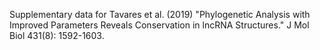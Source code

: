 Supplementary data for 
Tavares et al. (2019) "Phylogenetic Analysis with Improved Parameters Reveals Conservation in lncRNA Structures." J Mol Biol 431(8): 1592-1603.


